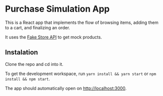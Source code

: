 # Purchase Simulation App

This is a React app that implements the flow of browsing items, adding them to a cart, and finalizing an order.

It uses the [Fake Store API](https://fakestoreapi.com) to get mock products.

## Instalation

Clone the repo and cd into it.

To get the development workspace, run `yarn install && yarn start` or `npm install && npm start`.

The app should automatically open on [http://localhost:3000](localhost:3000).
